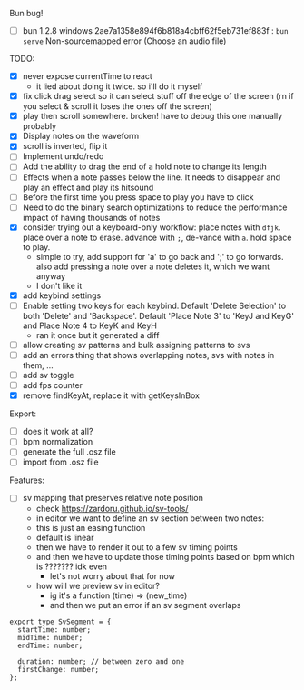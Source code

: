 Bun bug!

- [ ] bun 1.2.8 windows 2ae7a1358e894f6b818a4cbff62f5eb731ef883f : `bun serve` Non-sourcemapped error (Choose an audio file)

TODO:

- [x] never expose currentTime to react
  - it lied about doing it twice. so i'll do it myself
- [x] fix click drag select so it can select stuff off the edge of the screen (rn if you select & scroll it loses the ones off the screen)
- [x] play then scroll somewhere. broken! have to debug this one manually probably
- [x] Display notes on the waveform
- [x] scroll is inverted, flip it
- [ ] Implement undo/redo
- [ ] Add the ability to drag the end of a hold note to change its length
- [ ] Effects when a note passes below the line. It needs to disappear and play an effect and play its hitsound
- [ ] Before the first time you press space to play you have to click
- [ ] Need to do the binary search optimizations to reduce the performance impact of having thousands of notes
- [x] consider trying out a keyboard-only workflow: place notes with `dfjk`. place over a note to erase. advance with `;`, de-vance with `a`. hold space to play. 
  - simple to try, add support for 'a' to go back and ';' to go forwards. also add pressing a note over a note deletes it, which we want anyway
  - I don't like it
- [x] add keybind settings
- [ ] Enable setting two keys for each keybind. Default 'Delete Selection' to both 'Delete' and 'Backspace'. Default 'Place Note 3' to 'KeyJ and KeyG' and Place Note 4 to KeyK and KeyH
  - ran it once but it generated a diff
- [ ] allow creating sv patterns and bulk assigning patterns to svs
- [ ] add an errors thing that shows overlapping notes, svs with notes in them, ...
- [ ] add sv toggle
- [ ] add fps counter
- [x] remove findKeyAt, replace it with getKeysInBox

Export:

- [ ] does it work at all?
- [ ] bpm normalization
- [ ] generate the full .osz file
- [ ] import from .osz file

Features:

- [ ] sv mapping that preserves relative note position
  - check https://zardoru.github.io/sv-tools/
  - in editor we want to define an sv section between two notes:
  - this is just an easing function
  - default is linear
  - then we have to render it out to a few sv timing points
  - and then we have to update those timing points based on bpm which is ??????? idk even
    - let's not worry about that for now
  - how will we preview sv in editor?
    - ig it's a function (time) => (new_time)
    - and then we put an error if an sv segment overlaps

```
export type SvSegment = {
  startTime: number;
  midTime: number;
  endTime: number;

  duration: number; // between zero and one
  firstChange: number;
};
```
